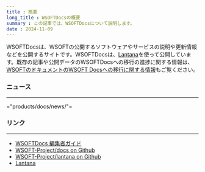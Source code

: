 ```yaml
---
title : 概要
long_title : WSOFTDocsの概要
summary : この記事では、WSOFTDocsについて説明します。
date : 2024-11-09
---
```


WSOFTDocsは、WSOFTの公開するソフトウェアやサービスの説明や更新情報などを公開するサイトです。WSOFTDocsは、[Lantana](https://lantana.wsoft.ws/)を使って公開しています。既存の記事や公開データのWSOFTDocsへの移行の進捗に関する情報は、[WSOFTのドキュメントのWSOFT Docsへの移行に関する情報](https://blog.wsoft.ws/wsoft/migration-to-docs/)もご覧ください。

### ニュース
---

="products/docs/news/"=

### リンク
---

- [WSOFTDocs 編集者ガイド](../../contribute/index.md)
- [WSOFT-Project/docs on Github](https://github.com/WSOFT-Project/docs)
- [WSOFT-Project/lantana on Github](https://github.com/WSOFT-Project/Lantana)
- [Lantana](https://lantana.wsoft.ws/)